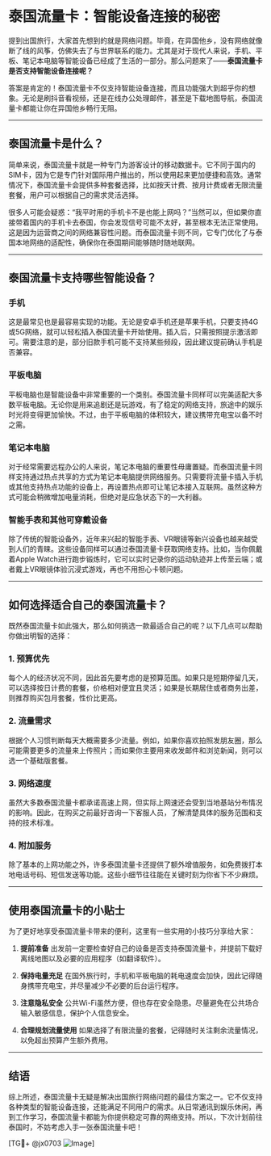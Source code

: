 # 泰国流量卡：智能设备连接的秘密

提到出国旅行，大家首先想到的就是网络问题。毕竟，在异国他乡，没有网络就像断了线的风筝，仿佛失去了与世界联系的能力。尤其是对于现代人来说，手机、平板、笔记本电脑等智能设备已经成了生活的一部分。那么问题来了——**泰国流量卡是否支持智能设备连接呢？**

答案是肯定的！泰国流量卡不仅支持智能设备连接，而且功能强大到超乎你的想象。无论是刷抖音看视频，还是在线办公处理邮件，甚至是下载地图导航，泰国流量卡都能让你在异国他乡畅行无阻。

---

## 泰国流量卡是什么？

简单来说，泰国流量卡就是一种专门为游客设计的移动数据卡。它不同于国内的SIM卡，因为它是专门针对国际用户推出的，所以使用起来更加便捷和高效。通常情况下，泰国流量卡会提供多种套餐选择，比如按天计费、按月计费或者无限流量套餐，用户可以根据自己的需求灵活选择。

很多人可能会疑惑：“我平时用的手机卡不是也能上网吗？”当然可以，但如果你直接带着国内的手机卡去泰国，你会发现信号可能不太好，甚至根本无法正常使用。这是因为运营商之间的网络兼容性问题。而泰国流量卡则不同，它专门优化了与泰国本地网络的适配性，确保你在泰国期间能够随时随地联网。

---

## 泰国流量卡支持哪些智能设备？

### 手机
这是最常见也是最容易实现的功能。无论是安卓手机还是苹果手机，只要支持4G或5G网络，就可以轻松插入泰国流量卡开始使用。插入后，只需按照提示激活即可。需要注意的是，部分旧款手机可能不支持某些频段，因此建议提前确认手机是否兼容。

### 平板电脑
平板电脑也是智能设备中非常重要的一个类别。泰国流量卡同样可以完美适配大多数平板电脑。无论你是用来追剧还是玩游戏，有了稳定的网络支持，旅途中的娱乐时光将变得更加愉快。不过，由于平板电脑的体积较大，建议携带充电宝以备不时之需。

### 笔记本电脑
对于经常需要远程办公的人来说，笔记本电脑的重要性毋庸置疑。而泰国流量卡同样支持通过热点共享的方式为笔记本电脑提供网络服务。只需要将流量卡插入手机或其他支持热点功能的设备上，再设置热点即可让笔记本接入互联网。虽然这种方式可能会稍微增加电量消耗，但绝对是应急状态下的一大利器。

### 智能手表和其他可穿戴设备
除了传统的智能设备外，近年来兴起的智能手表、VR眼镜等新兴设备也越来越受到人们的青睐。这些设备同样可以通过泰国流量卡获取网络支持。比如，当你佩戴着Apple Watch进行跑步锻炼时，它可以实时记录你的运动轨迹并上传至云端；或者戴上VR眼镜体验沉浸式游戏，再也不用担心卡顿问题。

---

## 如何选择适合自己的泰国流量卡？

既然泰国流量卡如此强大，那么如何挑选一款最适合自己的呢？以下几点可以帮助你做出明智的选择：

### 1. **预算优先**
每个人的经济状况不同，因此首先要考虑的是预算范围。如果只是短期停留几天，可以选择按日计费的套餐，价格相对便宜且灵活；如果是长期居住或者商务出差，则推荐购买包月套餐，性价比更高。

### 2. **流量需求**
根据个人习惯判断每天大概需要多少流量。例如，如果你喜欢拍照发朋友圈，那么可能需要更多的流量来上传照片；而如果你主要用来收发邮件和浏览新闻，则可以选一个基础版套餐。

### 3. **网络速度**
虽然大多数泰国流量卡都承诺高速上网，但实际上网速还会受到当地基站分布情况的影响。因此，在购买之前最好咨询一下客服人员，了解清楚具体的服务范围和支持的技术标准。

### 4. **附加服务**
除了基本的上网功能之外，许多泰国流量卡还提供了额外增值服务，如免费拨打本地电话号码、短信发送等功能。这些小细节往往能在关键时刻为你省下不少麻烦。

---

## 使用泰国流量卡的小贴士

为了更好地享受泰国流量卡带来的便利，这里有一些实用的小技巧分享给大家：

1. **提前准备**
   出发前一定要检查好自己的设备是否支持泰国流量卡，并提前下载好离线地图以及必要的应用程序（如翻译软件）。
   
2. **保持电量充足**
   在国外旅行时，手机和平板电脑的耗电速度会加快，因此记得随身携带充电宝，并尽量减少不必要的后台运行程序。

3. **注意隐私安全**
   公共Wi-Fi虽然方便，但也存在安全隐患。尽量避免在公共场合输入敏感信息，保护个人信息安全。

4. **合理规划流量使用**
   如果选择了有限流量的套餐，记得随时关注剩余流量情况，以免超出预算产生额外费用。

---

## 结语

综上所述，泰国流量卡无疑是解决出国旅行网络问题的最佳方案之一。它不仅支持各种类型的智能设备连接，还能满足不同用户的需求。从日常通讯到娱乐休闲，再到工作学习，泰国流量卡都能为你提供稳定可靠的网络支持。所以，下次计划前往泰国时，不妨考虑入手一张泰国流量卡吧！

[TG💪+ @jx0703 ![Image](https://github.com/user-attachments/assets/dbca1d08-cadb-493c-b0ec-ad6f7a83f270)]